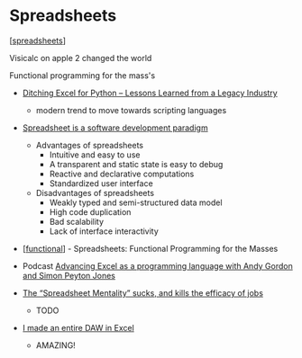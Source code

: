 Spreadsheets
============

[[spreadsheets]]

Visicalc on apple 2 changed the world

Functional programming for the mass's

* [Ditching Excel for Python – Lessons Learned from a Legacy Industry](https://amypeniston.com/ditching-excel-for-python/)
    * modern trend to move towards scripting languages
* [Spreadsheet is a software development paradigm](https://medium.com/@vlapiner/spreadsheet-is-a-software-development-paradigm-70c871ff5f49)
    * Advantages of spreadsheets
        * Intuitive and easy to use
        * A transparent and static state is easy to debug
        * Reactive and declarative computations
        * Standardized user interface
    * Disadvantages of spreadsheets
        * Weakly typed and semi-structured data model
        * High code duplication
        * Bad scalability
        * Lack of interface interactivity
* [[functional]] - Spreadsheets: Functional Programming for the Masses
* Podcast [Advancing Excel as a programming language with Andy Gordon and Simon Peyton Jones](https://blubrry.com/microsoftresearch/76856095/120-advancing-excel-as-a-programming-language-with-andy-gordon-and-simon-peyton-jones/)

* [The “Spreadsheet Mentality” sucks, and kills the efficacy of jobs](https://tedbauer2003.medium.com/the-spreadsheet-mentality-sucks-and-kills-the-efficacy-of-jobs-697b9f2e83b8)
    * TODO

* [I made an entire DAW in Excel](https://www.youtube.com/watch?v=RFdCM2kHL64)
    * AMAZING!

[//begin]: # "Autogenerated link references for markdown compatibility"
[spreadsheets]: spreadsheets.md "Spreadsheets"
[functional]: functional.md "Functional Programming"
[//end]: # "Autogenerated link references"